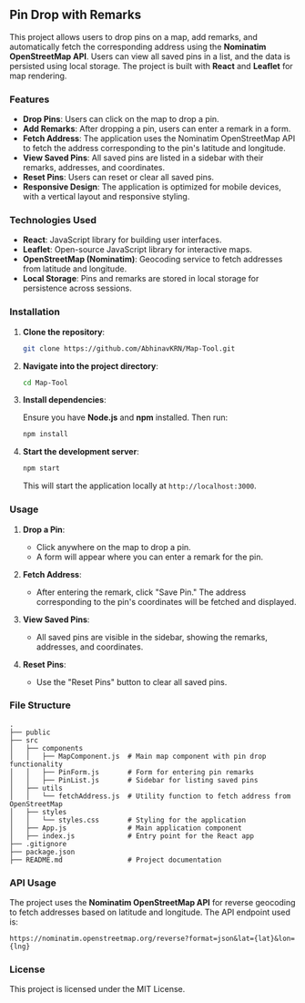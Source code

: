 ## Pin Drop with Remarks

This project allows users to drop pins on a map, add remarks, and automatically fetch the corresponding address using the **Nominatim OpenStreetMap API**. Users can view all saved pins in a list, and the data is persisted using local storage. The project is built with **React** and **Leaflet** for map rendering.

### Features

- **Drop Pins**: Users can click on the map to drop a pin.
- **Add Remarks**: After dropping a pin, users can enter a remark in a form.
- **Fetch Address**: The application uses the Nominatim OpenStreetMap API to fetch the address corresponding to the pin's latitude and longitude.
- **View Saved Pins**: All saved pins are listed in a sidebar with their remarks, addresses, and coordinates.
- **Reset Pins**: Users can reset or clear all saved pins.
- **Responsive Design**: The application is optimized for mobile devices, with a vertical layout and responsive styling.

### Technologies Used

- **React**: JavaScript library for building user interfaces.
- **Leaflet**: Open-source JavaScript library for interactive maps.
- **OpenStreetMap (Nominatim)**: Geocoding service to fetch addresses from latitude and longitude.
- **Local Storage**: Pins and remarks are stored in local storage for persistence across sessions.

### Installation

1. **Clone the repository**:

   ```bash
   git clone https://github.com/AbhinavKRN/Map-Tool.git
   ```

2. **Navigate into the project directory**:

   ```bash
   cd Map-Tool
   ```

3. **Install dependencies**:

   Ensure you have **Node.js** and **npm** installed. Then run:

   ```bash
   npm install
   ```

4. **Start the development server**:

   ```bash
   npm start
   ```

   This will start the application locally at `http://localhost:3000`.

### Usage

1. **Drop a Pin**:
   - Click anywhere on the map to drop a pin.
   - A form will appear where you can enter a remark for the pin.

2. **Fetch Address**:
   - After entering the remark, click "Save Pin." The address corresponding to the pin's coordinates will be fetched and displayed.

3. **View Saved Pins**:
   - All saved pins are visible in the sidebar, showing the remarks, addresses, and coordinates.

4. **Reset Pins**:
   - Use the "Reset Pins" button to clear all saved pins.

### File Structure

```
.
├── public
├── src
│   ├── components
│   │   ├── MapComponent.js  # Main map component with pin drop functionality
│   │   ├── PinForm.js       # Form for entering pin remarks
│   │   ├── PinList.js       # Sidebar for listing saved pins
│   ├── utils
│   │   └── fetchAddress.js  # Utility function to fetch address from OpenStreetMap
│   ├── styles
│   │   └── styles.css       # Styling for the application
│   ├── App.js               # Main application component
│   ├── index.js             # Entry point for the React app
├── .gitignore
├── package.json
├── README.md                # Project documentation
```

### API Usage

The project uses the **Nominatim OpenStreetMap API** for reverse geocoding to fetch addresses based on latitude and longitude. The API endpoint used is:

```
https://nominatim.openstreetmap.org/reverse?format=json&lat={lat}&lon={lng}
```

### License

This project is licensed under the MIT License.
